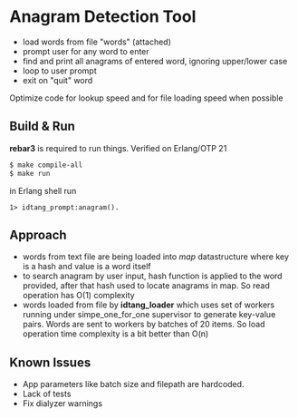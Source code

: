# Anagram Detection Tool

* load words from file "words" (attached)
* prompt user for any word to enter
* find and print all anagrams of entered word, ignoring upper/lower case
* loop to user prompt
* exit on "quit" word

Optimize code for lookup speed and for file loading speed when possible

## Build & Run

**rebar3** is required to run things. Verified on Erlang/OTP 21

```bash
$ make compile-all
$ make run
```
in Erlang shell run

```
1> idtang_prompt:anagram().
```
## Approach

* words from text file are being loaded into *map* datastructure where key is a hash and value is a word itself
* to search anagram by user input, hash function is applied to the word provided, after that hash used to locate anagrams in map. So read operation has O(1) complexity
* words loaded from file by **idtang_loader** which uses set of workers running under simpe_one_for_one supervisor to generate key-value pairs. Words are sent to workers by batches of 20 items. So load operation time complexity is a bit better than O(n)

 ## Known Issues
* App parameters like batch size and filepath are hardcoded.
* Lack of tests
* Fix dialyzer warnings